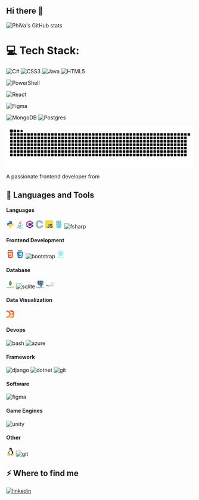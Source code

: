 <!--
Tutorial:
    https://www.youtube.com/watch?v=onUx22pgiBM
 -->

## Hi there 👋

<!-- https://github.com/anuraghazra/github-readme-stats -->
<!-- ![PhiVa's GitHub stats](https://github-readme-stats.vercel.app/api?username=PhiVaLo&show_icons=true&theme=radical&hide=stars,contribs&include_all_commits=true) -->
<!-- ![PhiVa's GitHub stats](https://github-readme-stats-git-master-phivalos-projects.vercel.app/api?username=PhiVaLo&show_icons=true&theme=radical&hide=stars,contribs&include_all_commits=true&count_private=true) -->

![PhiVa's GitHub stats](https://github-readme-stats-git-master-phivalos-projects.vercel.app/api?username=PhiVaLo&show_icons=true&theme=radical&hide=stars,contribs&include_all_commits=true&count_private=true&number_format=long)

# 💻 Tech Stack:

<!-- ![TypeScript](https://img.shields.io/badge/typescript-%23007ACC.svg?style=for-the-badge&logo=typescript&logoColor=white)  -->
<!-- ![Swift](https://img.shields.io/badge/swift-F54A2A?style=for-the-badge&logo=swift&logoColor=white)  -->

![C#](https://img.shields.io/badge/c%23-%23239120.svg?style=for-the-badge&logo=csharp&logoColor=white)
![CSS3](https://img.shields.io/badge/css3-%231572B6.svg?style=for-the-badge&logo=css3&logoColor=white)
![Java](https://img.shields.io/badge/java-%23ED8B00.svg?style=for-the-badge&logo=openjdk&logoColor=white)
![HTML5](https://img.shields.io/badge/html5-%23E34F26.svg?style=for-the-badge&logo=html5&logoColor=white)

<!-- ![GraphQL](https://img.shields.io/badge/-GraphQL-E10098?style=for-the-badge&logo=graphql&logoColor=white)  -->

![PowerShell](https://img.shields.io/badge/PowerShell-%235391FE.svg?style=for-the-badge&logo=powershell&logoColor=white)

<!-- ![Vercel](https://img.shields.io/badge/vercel-%23000000.svg?style=for-the-badge&logo=vercel&logoColor=white)  -->
<!-- ![AWS](https://img.shields.io/badge/AWS-%23FF9900.svg?style=for-the-badge&logo=amazon-aws&logoColor=white)  -->
<!-- ![Google Cloud](https://img.shields.io/badge/GoogleCloud-%232285F4.svg?style=for-the-badge&logo=google-cloud&logoColor=white)  -->
<!-- ![Angular](https://img.shields.io/badge/angular-%23DD0031.svg?style=for-the-badge&logo=angular&logoColor=white)  -->
<!-- ![.Net](https://img.shields.io/badge/.NET-5C2D91?style=for-the-badge&logo=.net&logoColor=white)  -->
<!-- ![Express.js](https://img.shields.io/badge/express.js-%23404d59.svg?style=for-the-badge&logo=express&logoColor=%2361DAFB)  -->
<!-- ![Electron.js](https://img.shields.io/badge/Electron-191970?style=for-the-badge&logo=Electron&logoColor=white)  -->
<!-- ![Next JS](https://img.shields.io/badge/Next-black?style=for-the-badge&logo=next.js&logoColor=white)  -->
<!-- ![NodeJS](https://img.shields.io/badge/node.js-6DA55F?style=for-the-badge&logo=node.js&logoColor=white)  -->
<!-- ![Redux](https://img.shields.io/badge/redux-%23593d88.svg?style=for-the-badge&logo=redux&logoColor=white)  -->

![React](https://img.shields.io/badge/react-%2320232a.svg?style=for-the-badge&logo=react&logoColor=%2361DAFB)

<!-- ![Vite](https://img.shields.io/badge/vite-%23646CFF.svg?style=for-the-badge&logo=vite&logoColor=white)  -->
<!-- ![TailwindCSS](https://img.shields.io/badge/tailwindcss-%2338B2AC.svg?style=for-the-badge&logo=tailwind-css&logoColor=white)  -->
<!-- ![SASS](https://img.shields.io/badge/SASS-hotpink.svg?style=for-the-badge&logo=SASS&logoColor=white)  -->
<!-- ![Nginx](https://img.shields.io/badge/nginx-%23009639.svg?style=for-the-badge&logo=nginx&logoColor=white)  -->

![Figma](https://img.shields.io/badge/figma-%23F24E1E.svg?style=for-the-badge&logo=figma&logoColor=white)

<!-- ![Framer](https://img.shields.io/badge/Framer-black?style=for-the-badge&logo=framer&logoColor=blue)  -->
<!-- ![MicrosoftSQLServer](https://img.shields.io/badge/Microsoft%20SQL%20Server-CC2927?style=for-the-badge&logo=microsoft%20sql%20server&logoColor=white)  -->

![MongoDB](https://img.shields.io/badge/MongoDB-%234ea94b.svg?style=for-the-badge&logo=mongodb&logoColor=white)
![Postgres](https://img.shields.io/badge/postgres-%23316192.svg?style=for-the-badge&logo=postgresql&logoColor=white)

<!-- ![Firebase](https://img.shields.io/badge/Firebase-039BE5?style=for-the-badge&logo=Firebase&logoColor=white)  -->
<!-- ![Adobe Audition](https://img.shields.io/badge/Adobe%20Audition-9999FF.svg?style=for-the-badge&logo=Adobe%20Audition&logoColor=white)  -->
<!-- ![Adobe Photoshop](https://img.shields.io/badge/adobe%20photoshop-%2331A8FF.svg?style=for-the-badge&logo=adobe%20photoshop&logoColor=white)  -->
<!-- ![Notion](https://img.shields.io/badge/Notion-%23000000.svg?style=for-the-badge&logo=notion&logoColor=white) -->

<!--🔖Snake -->
<picture>
    <source media="(prefers-color-scheme: dark)" srcset="https://raw.githubusercontent.com/phivalo/phivalo/output/github-snake-dark.svg" />
    <source media="(prefers-color-scheme: light)" srcset="https://raw.githubusercontent.com/phivalo/phivalo/output/github-snake.svg" />
    <img alt="github-snake" src="https://raw.githubusercontent.com/phivalo/phivalo/output/github-snake.svg" />
</picture>

<p>A passionate frontend developer from </p>
<h2>🚀 Languages and Tools</h2>

<h4>Languages</h4>
<img src="https://raw.githubusercontent.com/devicons/devicon/master/icons/python/python-original.svg" alt="python" width="22" height="22" /></a>
<img src="https://raw.githubusercontent.com/devicons/devicon/master/icons/java/java-original.svg" alt="java" width="22" height="22" /></a>
<img src="https://raw.githubusercontent.com/devicons/devicon/master/icons/csharp/csharp-original.svg" alt="csharp" width="22" height="22" /></a>
<img src="https://raw.githubusercontent.com/devicons/devicon/master/icons/c/c-original.svg" alt="c" width="22" height="22" /></a>
<!-- <img src="https://raw.githubusercontent.com/devicons/devicon/master/icons/cplusplus/cplusplus-original.svg" alt="cplusplus" width="22" height="22" /></a> -->
<img src="https://raw.githubusercontent.com/devicons/devicon/master/icons/javascript/javascript-original.svg" alt="javascript" width="22" height="22" /></a>
<!-- <img src="https://raw.githubusercontent.com/devicons/devicon/master/icons/typescript/typescript-original.svg" alt="typescript" width="22" height="22" /></a> -->
<img src="https://raw.githubusercontent.com/devicons/devicon/master/icons/go/go-original.svg" alt="go" width="22" height="22" /></a>
<img src="https://upload.wikimedia.org/wikipedia/commons/6/66/F_Sharp_logo.svg" alt="fsharp" width="22" height="22" /></a>

<h4>Frontend Development</h4>
<img src="https://raw.githubusercontent.com/devicons/devicon/master/icons/html5/html5-original-wordmark.svg" alt="html5" width="22" height="22" /></a>
<img src="https://raw.githubusercontent.com/devicons/devicon/master/icons/css3/css3-original-wordmark.svg" alt="css3" width="22" height="22" /></a>
<img src="https://upload.wikimedia.org/wikipedia/commons/thumb/b/b2/Bootstrap_logo.svg/2560px-Bootstrap_logo.svg.png" alt="bootstrap" width="22" height="22" /></a>
<img src="https://raw.githubusercontent.com/devicons/devicon/master/icons/react/react-original-wordmark.svg" alt="react" width="22" height="22" /></a>
<!-- <img src="https://raw.githubusercontent.com/devicons/devicon/master/icons/vuejs/vuejs-original-wordmark.svg" alt="vuejs" width="22" height="22" /></a> -->
<!-- <img src="https://angular.io/assets/images/logos/angular/angular.svg" alt="angular" width="22" height="22" /></a> -->

<!-- <h4>Backend Development</h4> -->
<!-- <h4>Mobile App Development</h4> -->
<!-- <h4>AI/ML</h4> -->
<h4>Database</h4>
<img src="https://raw.githubusercontent.com/devicons/devicon/master/icons/mongodb/mongodb-original-wordmark.svg" alt="mongodb" width="22" height="22" /></a>
<img src="https://www.vectorlogo.zone/logos/sqlite/sqlite-icon.svg" alt="sqlite" width="22" height="22" /></a>
<img src="https://raw.githubusercontent.com/devicons/devicon/master/icons/postgresql/postgresql-original-wordmark.svg" alt="postgresql" width="22" height="22" /></a>
<img src="https://raw.githubusercontent.com/devicons/devicon/master/icons/mysql/mysql-original-wordmark.svg" alt="mysql" width="22" height="22" /></a>


<h4>Data Visualization</h4>
<img src="https://raw.githubusercontent.com/devicons/devicon/master/icons/d3js/d3js-original.svg" alt="d3js" width="22" height="22" /></a>

<h4>Devops</h4>
<img src="https://upload.wikimedia.org/wikipedia/commons/thumb/4/4b/Bash_Logo_Colored.svg/2048px-Bash_Logo_Colored.svg.png" alt="bash" width="22" height="22" /></a>
<img src="https://www.vectorlogo.zone/logos/microsoft_azure/microsoft_azure-icon.svg" alt="azure" width="22" height="22" /></a>

<!-- <h4>Backend as a Service(BaaS)</h4> -->
<h4>Framework</h4>
<img src="https://cdn.worldvectorlogo.com/logos/django.svg" alt="django" width="22" height="22" /></a>
<img src="https://cdn.iconscout.com/icon/free/png-256/free-microsoft-dotnet-1175177.png?f=webp" alt="dotnet" width="22" height="22" /></a>
<img src="https://i.imgur.com/ewmrtGR.png" alt="git" width="22" height="22" /></a>


<!-- <h4>Testing</h4> -->
<h4>Software</h4>
<img src="https://www.vectorlogo.zone/logos/figma/figma-icon.svg" alt="figma" width="22" height="22" /></a>


<h4>Game Engines</h4>
<img src="https://www.vectorlogo.zone/logos/unity3d/unity3d-icon.svg" alt="unity" width="22" height="22" /></a>
<h4>Other</h4>
<img src="https://raw.githubusercontent.com/devicons/devicon/master/icons/linux/linux-original.svg" alt="linux" width="22" height="22" /></a>
<img src="https://www.vectorlogo.zone/logos/git-scm/git-scm-icon.svg" alt="git" width="22" height="22" /></a>














<h2>⚡️ Where to find me</h2>
<p><a target="_blank" href="https://www.linkedin.com/in/phivalo" style="display: inline-block;"><img src="https://img.shields.io/badge/linkedin-logo?style=for-the-badge&logo=linkedin&logoColor=white&color=%230a77b6" alt="linkedin" target="_blank" /></a></p>
